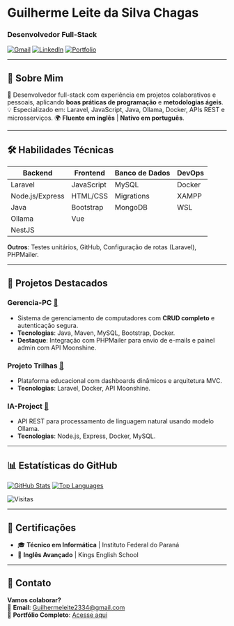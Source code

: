 # Guilherme Leite da Silva Chagas  
### Desenvolvedor Full-Stack

[![Gmail](https://img.shields.io/badge/Gmail-D14836?style=for-the-badge&logo=gmail&logoColor=white)](mailto:Guilhermeleite2334@gmail.com)
[![LinkedIn](https://img.shields.io/badge/LinkedIn-0077B5?style=for-the-badge&logo=linkedin&logoColor=white)](https://www.linkedin.com/in/guilhermeleitechagas/)
[![Portfolio](https://img.shields.io/badge/Portfolio-100000?style=for-the-badge&logo=user&logoColor=white)](https://gui-leite233.github.io/)

---

## 🚀 Sobre Mim

🔧 Desenvolvedor full-stack com experiência em projetos colaborativos e pessoais, aplicando **boas práticas de programação** e **metodologias ágeis**.  
💡 Especializado em: Laravel, JavaScript, Java, Ollama, Docker, APIs REST e microsserviços.
🌍 **Fluente em inglês** | **Nativo em português**.  

---

## 🛠 Habilidades Técnicas

| **Backend**        | **Frontend**      | **Banco de Dados**       | **DevOps**               |
|--------------------|-------------------|--------------------------|--------------------------|
| Laravel            | JavaScript        | MySQL                    | Docker                   |
| Node.js/Express    | HTML/CSS          | Migrations               | XAMPP                    |
| Java               | Bootstrap         | MongoDB                  | WSL                      |
| Ollama             | Vue               |                          |                          |
| NestJS             |                   |                          |                          |

**Outros**: Testes unitários, GitHub, Configuração de rotas (Laravel), PHPMailer.

---

## 📂 Projetos Destacados

### **Gerencia-PC** [🔗](https://github.com/Gui-leite233/projeto-GerenciarPc)
- Sistema de gerenciamento de computadores com **CRUD completo** e autenticação segura.
- **Tecnologias**: Java, Maven, MySQL, Bootstrap, Docker.
- **Destaque**: Integração com PHPMailer para envio de e-mails e painel admin com API Moonshine.

### **Projeto Trilhas** [🔗](https://github.com/Gui-leite233/ProjetoTrilhas)
- Plataforma educacional com dashboards dinâmicos e arquitetura MVC.
- **Tecnologias**: Laravel, Docker, API Moonshine.

### **IA-Project** [🔗](https://github.com/fernandofps20/ia-project)
- API REST para processamento de linguagem natural usando modelo Ollama.
- **Tecnologias**: Node.js, Express, Docker, MySQL.

---

## 📊 Estatísticas do GitHub

[![GitHub Stats](https://github-readme-stats.vercel.app/api?username=Gui-leite233&show_icons=true&theme=radical)](https://github.com/Gui-leite233)
[![Top Languages](https://github-readme-stats.vercel.app/api/top-langs/?username=Gui-leite233&layout=compact&theme=radical)](https://github.com/Gui-leite233)

![Visitas](https://komarev.com/ghpvc/?username=Gui-leite233&color=blueviolet)

---

## 📜 Certificações
- 🎓 **Técnico em Informática** | Instituto Federal do Paraná  
- 📜 **Inglês Avançado** | Kings English School

---

## 📩 Contato

**Vamos colaborar?**  
💌 **Email**: Guilhermeleite2334@gmail.com  
🔗 **Portfólio Completo**: [Acesse aqui](https://github.com/Gui-leite233?tab=repositories)  
